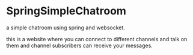 # SpringSimpleChatroom
a simple chatroom using spring and websocket.

this is a website where you can connect to different channels and talk on them and channel subscribers can receive your messages.
